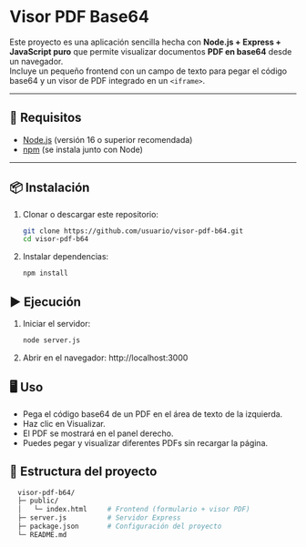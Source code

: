 # Visor PDF Base64

Este proyecto es una aplicación sencilla hecha con **Node.js + Express + JavaScript puro** que permite visualizar documentos **PDF en base64** desde un navegador.  
Incluye un pequeño frontend con un campo de texto para pegar el código base64 y un visor de PDF integrado en un `<iframe>`.

---

## 🚀 Requisitos

- [Node.js](https://nodejs.org/) (versión 16 o superior recomendada)
- [npm](https://www.npmjs.com/) (se instala junto con Node)

---

## 📦 Instalación

1. Clonar o descargar este repositorio:
   ```bash
   git clone https://github.com/usuario/visor-pdf-b64.git
   cd visor-pdf-b64
   
2. Instalar dependencias:
   ```bash
   npm install

## ▶️ Ejecución
1. Iniciar el servidor:
   ```bash
   node server.js
   
2. Abrir en el navegador:
   http://localhost:3000

## 🖥️ Uso

- Pega el código base64 de un PDF en el área de texto de la izquierda.
- Haz clic en Visualizar.
- El PDF se mostrará en el panel derecho.
- Puedes pegar y visualizar diferentes PDFs sin recargar la página.


## 📂 Estructura del proyecto
   ```bash
     visor-pdf-b64/
     ├─ public/
     │   └─ index.html     # Frontend (formulario + visor PDF)
     ├─ server.js          # Servidor Express
     ├─ package.json       # Configuración del proyecto
     └─ README.md